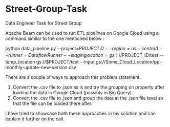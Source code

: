 # Street-Group-Task
Data Engineer Task for Street Group

Apache Beam can be used to run ETL pipelines on Google Cloud using a command similar to the one mentioned below :

python data_pipeline.py --project=$PROJECT_ID --region=us-central1 --runner=DataflowRunner --staging_location=gs://$PROJECT_ID/test --temp_location gs://$PROJECT/test --input gs://Some_Cloud_Location/pp-monthly-update-new-version.csv

There are a couple of ways to approach this problem statement.

  1. Convert the .csv file to .json as is and try the grouping on property after loading the data in Google Cloud (possibly in Big Query).
  2. Convert the .csv file to .json and group the data at the .json file level so that the file can be loaded there after.

I have tried to showcase both these approaches in my solution and can explain it further on the call.
